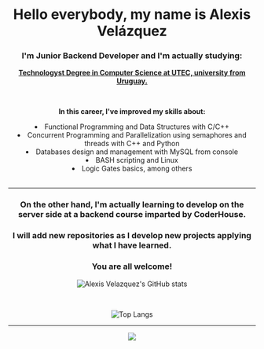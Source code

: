 <body>
<div align = "center">
  <h1> Hello everybody, my name is Alexis Velázquez </h1> 

  <h3> I'm Junior Backend Developer and I'm actually studying: </h3>

  **<a href="https://utec.edu.uy/en/education/undergraduate-study/technologist-degree-in-computer-science/"> 
     Technologyst Degree in Computer Science at UTEC, university from Uruguay. </a>**

  <br>
  
  **In this career, I've improved my skills about:**   
  <li> Functional Programming and Data Structures with C/C++ </li>
  <li> Concurrent Programming and Parallelization using semaphores and threads with C++ and Python </li>
  <li> Databases design and management with MySQL from console </li>
  <li> BASH scripting and Linux </li>
  <li> Logic Gates basics, among others </li>
</div>

<br>

____

<div align = "center">
  
 ### On the other hand, I'm actually learning to develop on the server side at a backend course imparted by CoderHouse.
  
 ### I will add new repositories as I develop new projects applying what I have learned.
  
 <h3> You are all welcome! </h3>


![Alexis Velazquez's GitHub stats](https://github-readme-stats.vercel.app/api/?username=AVelazquez97&show_icons=true&theme=merko)
 
<br> 
 
![Top Langs](https://github-readme-stats.vercel.app/api/top-langs/?username=AVelazquez97&layout=compact&theme=merko)
<hr/>

![](https://komarev.com/ghpvc/?username=AVelazquez97&label=Profile+views&color=blue&style=for-the-badge)
</div>
</body>
